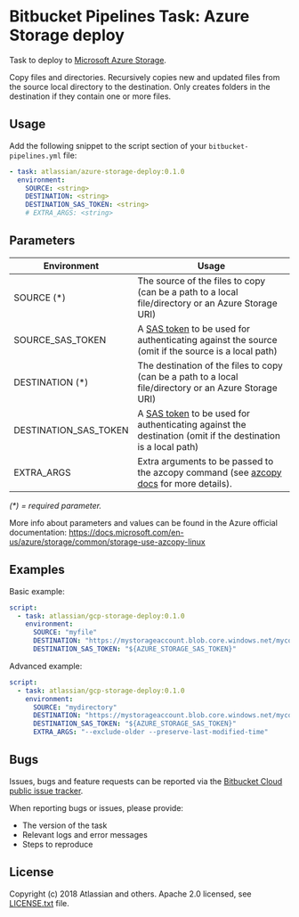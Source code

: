 # Bitbucket Pipelines Task: Azure Storage deploy

Task to deploy to [Microsoft Azure Storage](https://azure.microsoft.com/services/storage/).

Copy files and directories. Recursively copies new and updated files from the source local directory to the destination. Only creates folders in the destination if they contain one or more files.

## Usage

Add the following snippet to the script section of your `bitbucket-pipelines.yml` file:

```yaml
- task: atlassian/azure-storage-deploy:0.1.0
  environment:
    SOURCE: <string>
    DESTINATION: <string>
    DESTINATION_SAS_TOKEN: <string>
    # EXTRA_ARGS: <string>
```

## Parameters

| Environment                   | Usage                                                |
| ----------------------------- | ---------------------------------------------------- |
| SOURCE (*)                    |  The source of the files to copy (can be a path to a local file/directory or an Azure Storage URI) |
| SOURCE_SAS_TOKEN              |  A [SAS token](https://docs.microsoft.com/en-us/azure/storage/common/storage-dotnet-shared-access-signature-part-1) to be used for authenticating against the source (omit if the source is a local path) |
| DESTINATION (*)               |  The destination of the files to copy (can be a path to a local file/directory or an Azure Storage URI) |
| DESTINATION_SAS_TOKEN         |  A [SAS token](https://docs.microsoft.com/en-us/azure/storage/common/storage-dotnet-shared-access-signature-part-1) to be used for authenticating against the destination (omit if the destination is a local path) |
| EXTRA_ARGS                    |  Extra arguments to be passed to the azcopy command (see [azcopy docs](https://docs.microsoft.com/en-us/azure/storage/common/storage-use-azcopy-linux) for more details). |

_(*) = required parameter._

More info about parameters and values can be found in the Azure official documentation: https://docs.microsoft.com/en-us/azure/storage/common/storage-use-azcopy-linux

## Examples

Basic example:

```yaml
script:
  - task: atlassian/gcp-storage-deploy:0.1.0
    environment:
      SOURCE: "myfile"
      DESTINATION: "https://mystorageaccount.blob.core.windows.net/mycontainer/myfile"
      DESTINATION_SAS_TOKEN: "${AZURE_STORAGE_SAS_TOKEN}"
```

Advanced example: 
    
```yaml
script:
  - task: atlassian/gcp-storage-deploy:0.1.0
    environment:
      SOURCE: "mydirectory"
      DESTINATION: "https://mystorageaccount.blob.core.windows.net/mycontainer/mydirectory"
      DESTINATION_SAS_TOKEN: "${AZURE_STORAGE_SAS_TOKEN}"
      EXTRA_ARGS: "--exclude-older --preserve-last-modified-time"
```

## Bugs
Issues, bugs and feature requests can be reported via the [Bitbucket Cloud public issue tracker][sitemaster].

When reporting bugs or issues, please provide:

* The version of the task
* Relevant logs and error messages
* Steps to reproduce

## License
Copyright (c) 2018 Atlassian and others.
Apache 2.0 licensed, see [LICENSE.txt](LICENSE.txt) file.

[sitemaster]: https://bitbucket.org/site/master
